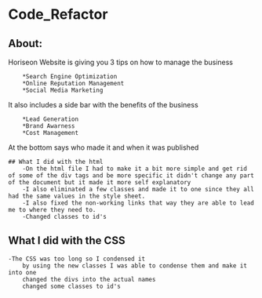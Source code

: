 # Code_Refactor

## About:
Horiseon Website is giving you 3 tips on how to manage the business
~~~
    *Search Engine Optimization
    *Online Reputation Management
    *Social Media Marketing
~~~
It also includes a side bar with the benefits of the business
~~~
    *Lead Generation
    *Brand Awarness
    *Cost Management
~~~
At the bottom says who made it and when it was published
~~~
## What I did with the html
    -On the html file I had to make it a bit more simple and get rid of some of the div tags and be more specific it didn't change any part of the document but it made it more self explanatory
    -I also eliminated a few classes and made it to one since they all had the same values in the style sheet.
    -I also fixed the non-working links that way they are able to lead me to where they need to.
    -Changed classes to id's
~~~
## What I did with the CSS
    -The CSS was too long so I condensed it
        by using the new classes I was able to condense them and make it into one
        changed the divs into the actual names
        changed some classes to id's


